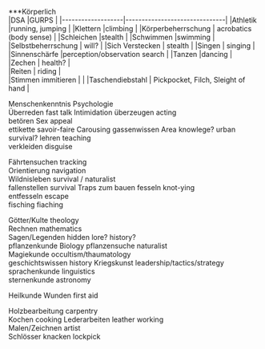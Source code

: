 ***Körperlich  
|DSA                |GURPS                          |
|-------------------|-------------------------------|
|Athletik		    |running, jumping	            |
|Klettern		    |climbing	                    |
|Körperbeherrschung |	acrobatics (body sense)	    |
|Schleichen		    |stealth	                    |
|Schwimmen		    |swimming 	                    |
|Selbstbeherrschung |	will?	                    |
|Sich Verstecken    |	stealth	                    |
|Singen             |	singing                     |	
|Sinnenschärfe	    |perception/observation	search  |
|Tanzen		        |dancing                        |	
|Zechen		        | health?                       |	
|Reiten	            |	riding                      |	
|Stimmen immitieren	|		                        |
|Taschendiebstahl   |	Pickpocket, Filch, Sleight of hand	|
			
Menschenkenntnis		Psychologie 	
Überreden		fast talk	Intimidation
überzeugen 		acting 	
betören		Sex appeal	
ettikette		savoir-faire	Carousing
gassenwissen		Area knowlege?	urban survival?
lehren		teaching	
verkleiden		disguise	
			
Fährtensuchen		tracking	
Orientierung		navigation	
Wildnisleben		survival / naturalist	
fallenstellen		survival 	Traps zum bauen
fesseln		knot-ying	
entfesseln		escape	
fisching		fiaching	
			
Götter/Kulte		theology 	
Rechnen		mathematics 	
Sagen/Legenden		hidden lore? history?	
pflanzenkunde		Biology	
pflanzensuche		naturalist	
Magiekunde		occultism/thaumatology	
geschichtswissen		history	
Kriegskunst		leadership/tactics/strategy	
sprachenkunde		linguistics 	
sternenkunde		astronomy 	
			
Heilkunde Wunden		first aid	
			
Holzbearbeitung		carpentry 	
Kochen		cooking	
Lederarbeiten		leather working 	
Malen/Zeichnen		artist	
Schlösser knacken		lockpick	